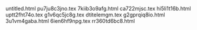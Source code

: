 untitled.html
pu7ju8c3jno.tex
7kiib3o9afg.html
ca722mjsc.tex
hi5li1t16b.html
uptt2fht74o.tex
g1v6qc5jc8g.tex
dtitelemgm.tex
g2gprqiq8io.html
3u1vm4gaba.html
6ien6hf9npg.tex
rr360td6bc8.html